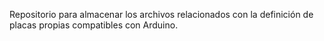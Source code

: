 Repositorio para almacenar los archivos relacionados con la definición de placas propias compatibles con Arduino.
